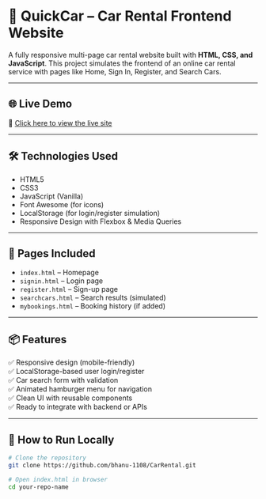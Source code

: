 # 🚗 QuickCar – Car Rental Frontend Website

A fully responsive multi-page car rental website built with **HTML, CSS, and JavaScript**. This project simulates the frontend of an online car rental service with pages like Home, Sign In, Register, and Search Cars.

---

## 🌐 Live Demo

🔗 [Click here to view the live site](https://your-vercel-link.vercel.app)

---

## 🛠️ Technologies Used

- HTML5
- CSS3
- JavaScript (Vanilla)
- Font Awesome (for icons)
- LocalStorage (for login/register simulation)
- Responsive Design with Flexbox & Media Queries

---

## 📁 Pages Included

- `index.html` – Homepage
- `signin.html` – Login page
- `register.html` – Sign-up page
- `searchcars.html` – Search results (simulated)
- `mybookings.html` – Booking history (if added)

---

## 📦 Features

✅ Responsive design (mobile-friendly)  
✅ LocalStorage-based user login/register  
✅ Car search form with validation  
✅ Animated hamburger menu for navigation  
✅ Clean UI with reusable components  
✅ Ready to integrate with backend or APIs

---

## 🚀 How to Run Locally

```bash
# Clone the repository
git clone https://github.com/bhanu-1108/CarRental.git

# Open index.html in browser
cd your-repo-name

